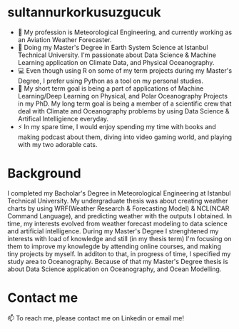 # sultannurkorkusuzgucuk
* 🔭 My profession is Meteorological Engineering, and currently working as an Aviation Weather Forecaster. 
* 📝 Doing my Master's Degree in Earth System Science at Istanbul Technical University. I'm passionate about Data Science & Machine Learning application on Climate Data, and Physical Oceanography.
* 💻 Even though using R on some of my term projects during my Master's Degree, I prefer using Python as a tool on my personal studies.
* 🌱 My short term goal is being a part of applications of Machine Learning/Deep Learning on Physical, and Polar Oceanography Projects in my PhD. My long term goal is being a member of a scientific crew that deal with Climate and Oceanography problems by using Data Science & Artifical Intelligience everyday.
* ⚡ In my spare time, I would enjoy spending my time with books and making podcast about them, diving into video gaming world, and playing with my two adorable cats.



# Background
I completed my Bacholar's Degree in Meteorological Engineering at Istanbul Technical University. My undergraduate thesis was about creating weather charts by using WRF(Weather Research & Forecasting Model) & NCL(NCAR Command Language), and predicting weather with the outputs I obtained. In time, my interests evolved from weather forecast modeling to data science and artificial intelligence. During my Master's Degree I strenghtened my interests with load of knowledge and still (in my thesis term) I'm focusing on them to improve my knowlegde by attending online courses, and making tiny projects by myself. In additon to that, in progress of time, I specified my study area to Oceanography. Because of that my Master's Degree thesis is about Data Science application on Oceanography, and Ocean Modelling.

# Contact me
📫 To reach me, please contact me on Linkedin or email me!
